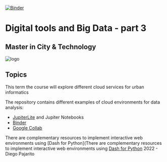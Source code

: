 [![Binder](https://mybinder.org/badge_logo.svg)](https://mybinder.org/v2/gh/IaaC/MACT21.22_Digital_tools_Big_Data_part_3/main)

# Digital tools and Big Data - part 3

## Master in City & Technology

![logo](https://media.licdn.com/dms/image/C4E0BAQGDDvyorp8M6Q/company-logo_200_200/0?e=2159024400&v=beta&t=ZSxK1Y4I4htBiv9tQDuxubRkYHr3Y12g55jhvGiyYKU)

## Topics

This term the course will explore different cloud services for urban informatics

The repository contains different examples of cloud environments for data analysis:

- [JupiterLite](https://jupyterlite.readthedocs.io/en/latest/_static/lab/index.html) and Jupiter Notebooks
- [Binder](https://mybinder.org/)
- [Google Collab](https://colab.research.google.com/)

There are complementary resources to implement interactive web environments using [Dash for Python](There are complementary resources to implement interactive web environments using [Dash for Python](https://dash.plotly.com/introduction)
2022 - Diego Pajarito
